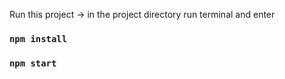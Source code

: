 Run this project -> in the project directory run terminal and enter
### `npm install`
### `npm start`